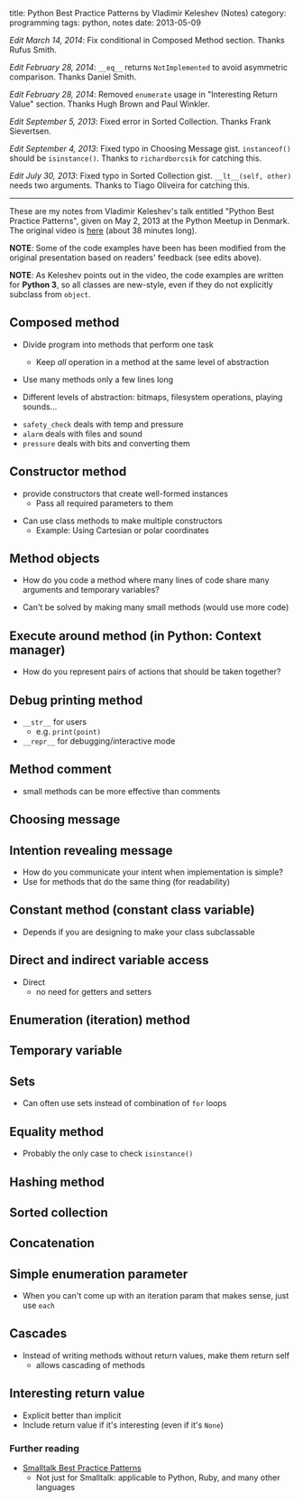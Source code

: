 title: Python Best Practice Patterns by Vladimir Keleshev (Notes)
category: programming
tags: python, notes
date: 2013-05-09

*Edit March 14, 2014*: Fix conditional in Composed Method section. Thanks Rufus Smith.

*Edit February 28, 2014*: `__eq__` returns `NotImplemented` to avoid asymmetric comparison. Thanks Daniel Smith.

*Edit February 28, 2014*: Removed `enumerate` usage in  "Interesting Return Value" section. Thanks Hugh Brown and Paul Winkler.

*Edit September 5, 2013*: Fixed error in Sorted Collection. Thanks Frank Sievertsen.

*Edit September 4, 2013*: Fixed typo in Choosing Message gist. `instanceof()` should be `isinstance()`. Thanks to `richardborcsik` for catching this.

*Edit July 30, 2013*: Fixed typo in Sorted Collection gist. `__lt__(self, other)` needs two arguments. Thanks to Tiago Oliveira for catching this.

----

These are my notes from Vladimir Keleshev's talk entitled "Python Best Practice Patterns", given on May 2, 2013 at the Python Meetup in Denmark. The original video is [here](http://youtu.be/GZNUfkVIHAY) (about 38 minutes long).

**NOTE**: Some of the code examples have been has been modified from the original presentation based on readers' feedback (see edits above).

**NOTE**: As Keleshev points out in the video, the code examples are written for **Python 3**, so all classes are new-style, even if they do not explicitly subclass from `object`.

## Composed method
    
- Divide program into methods that perform one task
    - Keep *all* operation in a method at the same level of abstraction
- Use many methods only a few lines long


- Different levels of abstraction: bitmaps, filesystem operations, playing sounds...

<script src="https://gist.github.com/sloria/5895673.js"> </script>

- `safety_check` deals with temp and pressure
- `alarm` deals with files and sound
- `pressure` deals with bits and converting them

## Constructor method

- provide constructors that create well-formed instances
    - Pass all required parameters to them

<script src="https://gist.github.com/sloria/5895677.js"> </script>

- Can use class methods to make multiple constructors
    - Example: Using Cartesian or polar coordinates

<script src="https://gist.github.com/sloria/5895679.js"> </script>

## Method objects
- How do you code a method where many lines of code share many arguments and temporary variables?

<script src="https://gist.github.com/sloria/5895682.js"> </script>

- Can't be solved by making many small methods (would use more code)

<script src="https://gist.github.com/sloria/5895686.js"> </script>

## Execute around method (in Python: Context manager)
- How do you represent pairs of actions that should be taken together?

<script src="https://gist.github.com/sloria/5895687.js"> </script>

## Debug printing method
- `__str__` for users
    - e.g. `print(point)`
- `__repr__` for debugging/interactive mode

## Method comment
- small methods can be more effective than comments

<script src="https://gist.github.com/sloria/5895694.js"> </script>

## Choosing message

<script src="https://gist.github.com/sloria/5895717.js"> </script>

## Intention revealing message
- How do you communicate your intent when implementation is simple?
- Use for methods that do the same thing (for readability)

<script src="https://gist.github.com/sloria/5895726.js"> </script>

## Constant method (constant class variable)

<script src="https://gist.github.com/sloria/5895732.js"> </script>

- Depends if you are designing to make your class subclassable

## Direct and indirect variable access
- Direct
    - no need for getters and setters

<script src="https://gist.github.com/sloria/5895737.js"> </script>

## Enumeration (iteration) method

<script src="https://gist.github.com/sloria/5895749.js"> </script>

## Temporary variable

<script src="https://gist.github.com/sloria/5895751.js"> </script>

## Sets
- Can often use sets instead of combination of `for` loops

<script src="https://gist.github.com/sloria/5895758.js"> </script>

## Equality method
<script src="https://gist.github.com/sloria/5895762.js"> </script> 

- Probably the only case to check `isinstance()`

## Hashing method
<script src="https://gist.github.com/sloria/5895766.js"> </script>

## Sorted collection
<script src="https://gist.github.com/sloria/5895768.js"> </script>

## Concatenation
<script src="https://gist.github.com/sloria/5895770.js"> </script>

## Simple enumeration parameter
- When you can't come up with an iteration param that makes sense, just use `each`

<script src="https://gist.github.com/sloria/5895773.js"> </script>

## Cascades
- Instead of writing methods without return values, make them return self
    - allows cascading of methods

<script src="https://gist.github.com/sloria/5895776.js"> </script>

## Interesting return value

<script src="https://gist.github.com/sloria/5895782.js"> </script>

- Explicit better than implicit
- Include return value if it's interesting (even if it's `None`)

### Further reading
- [Smalltalk Best Practice Patterns](http://www.amazon.com/Smalltalk-Best-Practice-Patterns-ebook/dp/B00BBDLIME/ref=dp_kinw_strp_1)
    - Not just for Smalltalk: applicable to Python, Ruby, and many other languages









